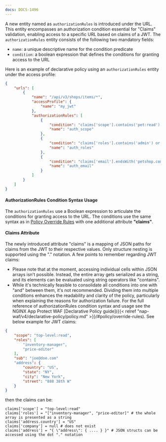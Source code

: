 ```yaml
---
docs: DOCS-1496
---
```


A new entity named as `authorizationRules` is introduced under the URL. This entity encompasses an authorization condition essential for "Claims" validation, enabling access to a specific URL based on claims of a JWT.
The `authorizationRules` entity consists of the following two mandatory fields:

- `name`: a unique descriptive name for the condition predicate
- `condition`: a boolean expression that defines the conditions for granting access to the URL

Here is an example of declarative policy using an `authorizationRules` entity under the access profile:
```json
{
    "urls": [
        {
            "name": "/api/v3/shops/items/*",
            "accessProfile": {
                "name": "my_jwt"
            },
            "authorizationRules": [
                {
                    "condition": "claims['scope'].contains('pet:read') and claims['scope'].contains('pet:write')",
                    "name": "auth_scope"
                },
                {
                    "condition": "claims['roles'].contains('admin') or claims['roles'].contains('inventory-manager')",
                    "name": "auth_roles"
                },
                {
                    "condition": "claims['email'].endsWith('petshop.com')",
                    "name": "auth_email"
                }
            ]
        }
    ]
}
``` 
#### AuthorizationRules Condition Syntax Usage
The `authorizationRules` use a Boolean expression to articulate the conditions for granting access to the URL. The conditions use the same syntax as in [Policy Override Rules](#override-rules) with one additional attribute **"claims"**.
#### Claims Attribute
The newly introduced attribute "claims" is a mapping of JSON paths for claims from the JWT to their respective values. Only structure nesting is supported using the "." notation. 
A few points to remember regarding JWT claims:
- Please note that at the moment, accessing individual cells within JSON arrays isn't possible. Instead, the entire array gets serialized as a string, and its elements can be evaluated using string operators like "contains".
- While it's technically feasible to consolidate all conditions into one with "and" between them, it's not recommended. Dividing them into multiple conditions enhances the readability and clarity of the policy, particularly when explaining the reasons for authorization failure.
For the full reference of authorizationRules condition syntax and usage see the NGINX App Protect WAF [Declarative Policy guide]({{< relref "nap-waf/v4/declarative-policy/policy.md" >}}/#policy/override-rules).
See below example for JWT claims:
 
```json
{
    "scope": "top-level:read",
    "roles": [
        "inventory-manager",
        "price-editor"
    ],
    "sub": "joe@doe.com"
    "address": {
        "country": "US",
        "state": "NY",
        "city": "New York",
        "street": "888 38th W"
    }      
}
```
then the claims can be:
```
claims['scope'] = "top-level:read" 
claims['roles'] = "["inventory-manager", "price-editor]" # the whole array is presented as a string
claims['address.country'] = "US" 
claims['company'] = null # does not exist 
claims['address'] = "{ \"address\": { .... } }" # JSON structs can be accessed using the dot "." notation
```
